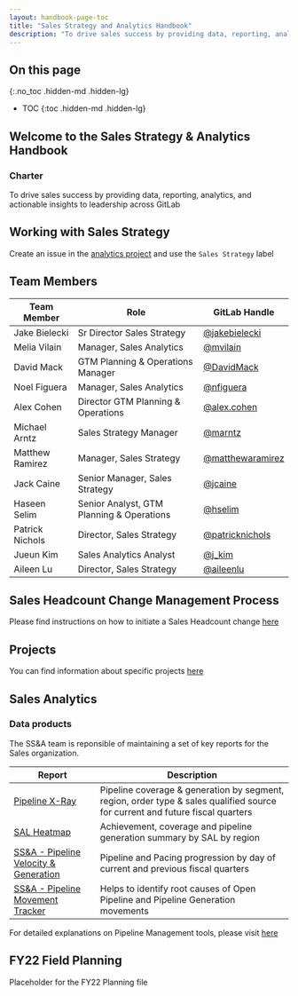 ```yaml
---
layout: handbook-page-toc
title: "Sales Strategy and Analytics Handbook"
description: "To drive sales success by providing data, reporting, analytics, and actionable insights to leadership across GitLab"
---
```


## On this page
{:.no_toc .hidden-md .hidden-lg}

- TOC
{:toc .hidden-md .hidden-lg}

## Welcome to the Sales Strategy & Analytics Handbook

### Charter

To drive sales success by providing data, reporting, analytics, and actionable insights to leadership across GitLab

## Working with Sales Strategy

Create an issue in the [analytics project](https://gitlab.com/gitlab-com/sales-team/field-operations/analytics/issues) and use the `Sales Strategy` label

## Team Members

| Team Member | Role | GitLab Handle |
| ------ | ------ | ------ | 
| Jake Bielecki | Sr Director Sales Strategy | [@jakebielecki](https://gitlab.com/jakebielecki) | 
| Melia Vilain | Manager, Sales Analytics | [@mvilain](https://gitlab.com/mvilain) |
| David Mack | GTM Planning & Operations Manager | [@DavidMack](https://gitlab.com/DavidMack) |
| Noel Figuera | Manager, Sales Analytics | [@nfiguera](https://gitlab.com/nfiguera)  |
| Alex Cohen | Director GTM Planning & Operations | [@alex.cohen](https://gitlab.com/alex.cohen) | 
| Michael Arntz | Sales Strategy Manager | [@marntz](https://gitlab.com/marntz)  |
| Matthew Ramirez | Manager, Sales Strategy | [@matthewaramirez](https://gitlab.com/matthewaramirez)  |
| Jack Caine | Senior Manager, Sales Strategy | [@jcaine](https://gitlab.com/jcaine)  |
| Haseen Selim | Senior Analyst, GTM Planning & Operations | [@hselim](https://gitlab.com/hselim)  |
| Patrick Nichols | Director, Sales Strategy | [@patricknichols](https://gitlab.com/patricknichols)  |
| Jueun Kim | Sales Analytics Analyst | [@j_kim](https://gitlab.com/j_kim)  |
| Aileen Lu | Director, Sales Strategy | [@aileenlu](https://gitlab.com/aileenlu)  |

## Sales Headcount Change Management Process

Please find instructions on how to initiate a Sales Headcount change [here](/handbook/sales/field-operations/sales-strategy/sales-headcount)

## Projects

You can find information about specific projects [here](/handbook/sales/field-operations/sales-strategy/projects)

## Sales Analytics

### Data products

The SS&A team is reponsible of maintaining a set of key reports for the Sales organization.

| Report | Description |
| ----- | ----- | 
| [Pipeline X-Ray](/handbook/sales/field-operations/sales-strategy/analytics/pipeline-x-ray) | Pipeline coverage & generation by segment, region, order type & sales qualified source for current and future fiscal quarters
| [SAL Heatmap](/handbook/sales/field-operations/sales-strategy/analytics/sal-heatmap) | Achievement, coverage and pipeline generation summary by SAL by region |
| [SS&A - Pipeline Velocity & Generation](https://app.periscopedata.com/app/gitlab:safe-dashboard/919343/SS&A---Pipeline-Velocity-&-Generation)|  Pipeline and Pacing progression by day of current and previous fiscal quarters | 
| [SS&A - Pipeline Movement Tracker](https://app.periscopedata.com/app/gitlab:safe-dashboard/919348/SS&A---Pipeline-Movement-Tracker) | Helps to identify root causes of Open Pipeline and Pipeline Generation movements |

For detailed explanations on Pipeline Management tools, please visit [here](/handbook/sales/field-operations/sales-strategy/analytics/pipeline-management-tools)


## FY22 Field Planning 

Placeholder for the FY22 Planning file
